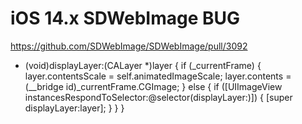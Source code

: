 # iOS 14.x SDWebImage BUG

https://github.com/SDWebImage/SDWebImage/pull/3092

- (void)displayLayer:(CALayer *)layer
{
    if (_currentFrame) {
        layer.contentsScale = self.animatedImageScale;
        layer.contents = (__bridge id)_currentFrame.CGImage;
    } else {
        if ([UIImageView instancesRespondToSelector:@selector(displayLayer:)]) {
            [super displayLayer:layer];
        }
    }
}
